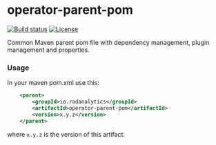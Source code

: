 # operator-parent-pom

[![Build status](https://travis-ci.org/jvm-operators/operator-parent-pom.svg?branch=master)](https://travis-ci.org/jvm-operators/operator-parent-pom)
[![License](https://img.shields.io/badge/license-Apache--2.0-blue.svg)](http://www.apache.org/licenses/LICENSE-2.0)

Common Maven parent pom file with dependency management, plugin management and properties.

### Usage
In your maven pom.xml use this:

```xml
    <parent>
        <groupId>io.radanalytics</groupId>
        <artifactId>operator-parent-pom</artifactId>
        <version>x.y.z</version>
    </parent>

```
where `x.y.z` is the version of this artifact.
